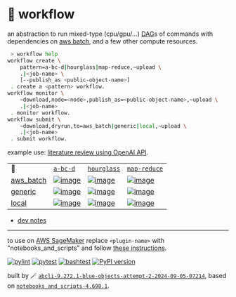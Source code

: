 # 📜 workflow

an abstraction to run mixed-type (cpu/gpu/...) [DAG](https://networkx.org/documentation/stable/reference/classes/digraph.html)s of commands with dependencies on [aws batch](https://aws.amazon.com/batch/), and a few other compute resources.

```bash
 > workflow help
workflow create \
	pattern=a-bc-d|hourglass|map-reduce,~upload \
	.|<job-name> \
	[--publish_as <public-object-name>]
 . create a <pattern> workflow.
workflow monitor \
	~download,node=<node>,publish_as=<public-object-name>,~upload \
	.|<job-name>
 . monitor workflow.
workflow submit \
	~download,dryrun,to=aws_batch|generic|local,~upload \
	.|<job-name>
 . submit workflow.
```

example use: [literature review using OpenAI API](https://github.com/kamangir/openai-commands/tree/main/openai_commands/literature_review).

|   |   |   |   |
| --- | --- | --- | --- |
| 📜 | [`a-bc-d`](./patterns/a-bc-d.dot) | [`hourglass`](./patterns/hourglass.dot) | [`map-reduce`](./patterns/map-reduce.dot) |
| [aws_batch](./runners/aws_batch.py) | [![image](https://kamangir-public.s3.ca-central-1.amazonaws.com/aws_batch-a-bc-d/workflow.gif?raw=true&random=LnXXGn5DcK3iEXl2)](https://kamangir-public.s3.ca-central-1.amazonaws.com/aws_batch-a-bc-d/workflow.gif?raw=true&random=LnXXGn5DcK3iEXl2) | [![image](https://kamangir-public.s3.ca-central-1.amazonaws.com/aws_batch-hourglass/workflow.gif?raw=true&random=YuQZazKqIzGJEjKP)](https://kamangir-public.s3.ca-central-1.amazonaws.com/aws_batch-hourglass/workflow.gif?raw=true&random=YuQZazKqIzGJEjKP) | [![image](https://kamangir-public.s3.ca-central-1.amazonaws.com/aws_batch-map-reduce/workflow.gif?raw=true&random=IEjqOtipbA93iy9F)](https://kamangir-public.s3.ca-central-1.amazonaws.com/aws_batch-map-reduce/workflow.gif?raw=true&random=IEjqOtipbA93iy9F) |
| [generic](./runners/generic.py) | [![image](https://kamangir-public.s3.ca-central-1.amazonaws.com/generic-a-bc-d/workflow.gif?raw=true&random=bIbdLkM9anCJSyM0)](https://kamangir-public.s3.ca-central-1.amazonaws.com/generic-a-bc-d/workflow.gif?raw=true&random=bIbdLkM9anCJSyM0) | [![image](https://kamangir-public.s3.ca-central-1.amazonaws.com/generic-hourglass/workflow.gif?raw=true&random=PRaogCB1owHtGnt4)](https://kamangir-public.s3.ca-central-1.amazonaws.com/generic-hourglass/workflow.gif?raw=true&random=PRaogCB1owHtGnt4) | [![image](https://kamangir-public.s3.ca-central-1.amazonaws.com/generic-map-reduce/workflow.gif?raw=true&random=zYOaDKs5HxEBF7tp)](https://kamangir-public.s3.ca-central-1.amazonaws.com/generic-map-reduce/workflow.gif?raw=true&random=zYOaDKs5HxEBF7tp) |
| [local](./runners/local.py) | [![image](https://kamangir-public.s3.ca-central-1.amazonaws.com/local-a-bc-d/workflow.gif?raw=true&random=Xq3PutlpjqgXJvEQ)](https://kamangir-public.s3.ca-central-1.amazonaws.com/local-a-bc-d/workflow.gif?raw=true&random=Xq3PutlpjqgXJvEQ) | [![image](https://kamangir-public.s3.ca-central-1.amazonaws.com/local-hourglass/workflow.gif?raw=true&random=dNEKvoB2tcPcGV2c)](https://kamangir-public.s3.ca-central-1.amazonaws.com/local-hourglass/workflow.gif?raw=true&random=dNEKvoB2tcPcGV2c) | [![image](https://kamangir-public.s3.ca-central-1.amazonaws.com/local-map-reduce/workflow.gif?raw=true&random=NVYtbR8VzfDx9eKv)](https://kamangir-public.s3.ca-central-1.amazonaws.com/local-map-reduce/workflow.gif?raw=true&random=NVYtbR8VzfDx9eKv) |

- [dev notes](https://arash-kamangir.medium.com/%EF%B8%8F-openai-experiments-54-e49117dc69ef)

---

to use on [AWS SageMaker](https://aws.amazon.com/sagemaker/) replace `<plugin-name>` with "notebooks_and_scripts" and follow [these instructions](https://github.com/kamangir/notebooks-and-scripts/blob/main/SageMaker.md).

[![pylint](https://github.com/kamangir/notebooks-and-scripts/actions/workflows/pylint.yml/badge.svg)](https://github.com/kamangir/notebooks-and-scripts/actions/workflows/pylint.yml) [![pytest](https://github.com/kamangir/notebooks-and-scripts/actions/workflows/pytest.yml/badge.svg)](https://github.com/kamangir/notebooks-and-scripts/actions/workflows/pytest.yml) [![bashtest](https://github.com/kamangir/notebooks-and-scripts/actions/workflows/bashtest.yml/badge.svg)](https://github.com/kamangir/notebooks-and-scripts/actions/workflows/bashtest.yml) [![PyPI version](https://img.shields.io/pypi/v/notebooks-and-scripts.svg)](https://pypi.org/project/notebooks-and-scripts/)

built by 🪄 [`abcli-9.272.1-blue-objects-attempt-2-2024-09-05-07214`](https://github.com/kamangir/awesome-bash-cli), based on [`notebooks_and_scripts-4.698.1`](https://github.com/kamangir/notebooks-and-scripts).
